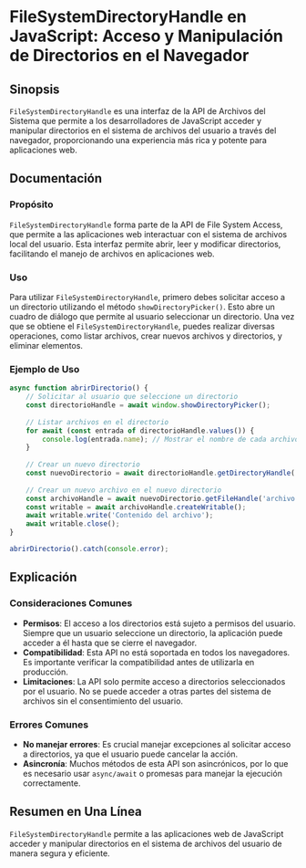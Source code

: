 <!--
Meta Description: # FileSystemDirectoryHandle en JavaScript: Acceso y Manipulación de Directorios en el Navegador ## Sinopsis `FileSystemDirectoryHandle` es una interfa...
Meta Keywords: usuario, archivos, del, que, directorios
-->

# FileSystemDirectoryHandle en JavaScript: Acceso y Manipulación de Directorios en el Navegador

## Sinopsis
`FileSystemDirectoryHandle` es una interfaz de la API de Archivos del Sistema que permite a los desarrolladores de JavaScript acceder y manipular directorios en el sistema de archivos del usuario a través del navegador, proporcionando una experiencia más rica y potente para aplicaciones web.

## Documentación
### Propósito
`FileSystemDirectoryHandle` forma parte de la API de File System Access, que permite a las aplicaciones web interactuar con el sistema de archivos local del usuario. Esta interfaz permite abrir, leer y modificar directorios, facilitando el manejo de archivos en aplicaciones web.

### Uso
Para utilizar `FileSystemDirectoryHandle`, primero debes solicitar acceso a un directorio utilizando el método `showDirectoryPicker()`. Esto abre un cuadro de diálogo que permite al usuario seleccionar un directorio. Una vez que se obtiene el `FileSystemDirectoryHandle`, puedes realizar diversas operaciones, como listar archivos, crear nuevos archivos y directorios, y eliminar elementos.

### Ejemplo de Uso
```javascript
async function abrirDirectorio() {
    // Solicitar al usuario que seleccione un directorio
    const directorioHandle = await window.showDirectoryPicker();
    
    // Listar archivos en el directorio
    for await (const entrada of directorioHandle.values()) {
        console.log(entrada.name); // Mostrar el nombre de cada archivo o directorio
    }
    
    // Crear un nuevo directorio
    const nuevoDirectorio = await directorioHandle.getDirectoryHandle('nuevo_directorio', { create: true });
    
    // Crear un nuevo archivo en el nuevo directorio
    const archivoHandle = await nuevoDirectorio.getFileHandle('archivo.txt', { create: true });
    const writable = await archivoHandle.createWritable();
    await writable.write('Contenido del archivo');
    await writable.close();
}

abrirDirectorio().catch(console.error);
```

## Explicación
### Consideraciones Comunes
- **Permisos**: El acceso a los directorios está sujeto a permisos del usuario. Siempre que un usuario seleccione un directorio, la aplicación puede acceder a él hasta que se cierre el navegador.
- **Compatibilidad**: Esta API no está soportada en todos los navegadores. Es importante verificar la compatibilidad antes de utilizarla en producción.
- **Limitaciones**: La API solo permite acceso a directorios seleccionados por el usuario. No se puede acceder a otras partes del sistema de archivos sin el consentimiento del usuario.

### Errores Comunes
- **No manejar errores**: Es crucial manejar excepciones al solicitar acceso a directorios, ya que el usuario puede cancelar la acción.
- **Asincronía**: Muchos métodos de esta API son asincrónicos, por lo que es necesario usar `async/await` o promesas para manejar la ejecución correctamente.

## Resumen en Una Línea
`FileSystemDirectoryHandle` permite a las aplicaciones web de JavaScript acceder y manipular directorios en el sistema de archivos del usuario de manera segura y eficiente.
